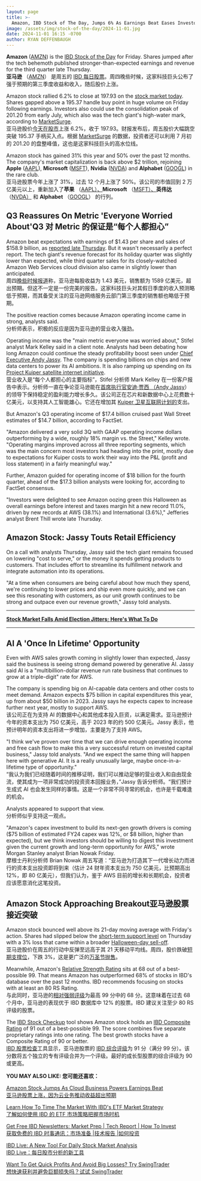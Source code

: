 ```yaml
---
layout: page
title: >-
  Amazon, IBD Stock of The Day, Jumps 6% As Earnings Beat Eases Investor Fears	亚马逊是今日 IBD 股票，上涨 6%，因为收益超出预期缓解了投资者的担忧
image: /assets/img/stock-of-the-day/2024-11-01.jpg
date: 2024-11-01 16:15 -0700
author: RYAN DEFFENBAUGH
---
```







**Amazon** ([AMZN](https://research.investors.com/quote.aspx?symbol=AMZN)) is the [IBD Stock of the Day](https://www.investors.com/category/research/ibd-stock-of-the-day/) for Friday. Shares jumped after the tech behemoth published stronger-than-expected earnings and revenue for the third quarter late Thursday.  
**亚马逊** （[AMZN](https://research.investors.com/quote.aspx?symbol=AMZN)） 是周五的 [IBD 每日股票](https://www.investors.com/category/research/ibd-stock-of-the-day/)。周四晚些时候，这家科技巨头公布了强于预期的第三季度收益和收入，随后股价上涨。




Amazon stock rallied 6.2% to close at 197.93 on the [stock market today](https://www.investors.com/news/stock-market-today-stock-market-news/?). Shares gapped above a 195.37 handle buy point in huge volume on Friday following earnings. Investors also could use the consolidation peak of 201.20 from early July, which also was the tech giant's high-water mark, according to [MarketSurge](https://marketsurge.investors.com/?src=A012BF).  
亚马逊股价[今天在股市](https://www.investors.com/news/stock-market-today-stock-market-news/?)上涨 6.2%，收于 197.93。财报发布后，周五股价大幅跳空突破 195.37 手柄买入点。根据 [MarketSurge](https://marketsurge.investors.com/?src=A012BF) 的数据，投资者还可以利用 7 月初的 201.20 的盘整峰值，这也是这家科技巨头的高水位线。


Amazon stock has gained 31% this year and 50% over the past 12 months. The company's market capitalization is back above $2 trillion, rejoining **Apple** ([AAPL](https://research.investors.com/quote.aspx?symbol=AAPL)), **Microsoft** ([MSFT](https://research.investors.com/quote.aspx?symbol=MSFT)), **Nvidia** ([NVDA](https://research.investors.com/quote.aspx?symbol=NVDA)) and **Alphabet** ([GOOGL](https://research.investors.com/quote.aspx?symbol=GOOGL)) in the rare club.  
亚马逊股票今年上涨了 31%，过去 12 个月上涨了 50%。该公司的市值回到 2 万亿美元以上，重新加入了**苹果** （[AAPL）、](https://research.investors.com/quote.aspx?symbol=AAPL)**Microsoft** （[MSFT）、](https://research.investors.com/quote.aspx?symbol=MSFT)**英伟达** （[NVDA）](https://research.investors.com/quote.aspx?symbol=NVDA) 和 **Alphabet** （[GOOGL](https://research.investors.com/quote.aspx?symbol=GOOGL)） 的行列。


Q3 Reassures On Metric 'Everyone Worried About'Q3 对 Metric 的保证是“每个人都担心”
-----------------------------------------------------------------------


Amazon beat expectations with earnings of $1.43 per share and sales of $158.9 billion, as [reported late Thursday](https://www.investors.com/news/technology/amazon-stock-q3-2024-earnings-report-amzn-aws-ai/). But it wasn't necessarily a perfect report. The tech giant's revenue forecast for its holiday quarter was slightly lower than expected, while third quarter sales for its closely-watched Amazon Web Services cloud division also came in slightly lower than anticipated.  
周四[晚些时候报道](https://www.investors.com/news/technology/amazon-stock-q3-2024-earnings-report-amzn-aws-ai/)称，亚马逊每股收益为 1.43 美元，销售额为 1589 亿美元，超出预期。但这不一定是一份完美的报告。这家科技巨头对其假日季度的收入预测略低于预期，而其备受关注的亚马逊网络服务云部门第三季度的销售额也略低于预期。


The positive reaction comes because Amazon operating income came in strong, analysts said.  
分析师表示，积极的反应是因为亚马逊的营业收入强劲。


Operating income was the "main metric everyone was worried about," Stifel analyst Mark Kelley said in a client note. Analysts had been debating how long Amazon could continue the steady profitability boost seen under [Chief Executive Andy Jassy](https://www.investors.com/news/technology/amazon-stock-andy-jassy-ceo-jeff-bezos/). The company is spending billions on chips and new data centers to power its AI ambitions. It is also ramping up spending on its [Project Kuiper satellite internet initiative](https://www.investors.com/news/technology/amazon-stock-downgrade-aws-ecommerce-wells-fargo/).  
营业收入是“每个人都担心的主要指标”，Stifel 分析师 Mark Kelley 在一份客户报告中表示。分析师一直在争论亚马逊能在[首席执行官安迪·贾西 （Andy Jassy](https://www.investors.com/news/technology/amazon-stock-andy-jassy-ceo-jeff-bezos/)） 的领导下保持稳定的盈利能力增长多久。该公司正在芯片和新数据中心上花费数十亿美元，以支持其人工智能雄心。它还在增加其 [Kuiper 卫星互联网计划的](https://www.investors.com/news/technology/amazon-stock-downgrade-aws-ecommerce-wells-fargo/)支出。


But Amazon's Q3 operating income of $17.4 billion cruised past Wall Street estimates of $14.7 billion, according to FactSet.  


"Amazon delivered a very solid 3Q with GAAP operating income dollars outperforming by a wide, roughly 18% margin vs. the Street," Kelley wrote. "Operating margins improved across all three reporting segments, which was the main concern most investors had heading into the print, mostly due to expectations for Kuiper costs to work their way into the P&L (profit and loss statement) in a fairly meaningful way."  


Further, Amazon guided for operating income of $18 billion for the fourth quarter, ahead of the $17.3 billion analysts were looking for, according to FactSet consensus.  


"Investors were delighted to see Amazon oozing green this Halloween as overall earnings before interest and taxes margin hit a new record 11.0%, driven by new records at AWS (38.1%) and International (3.6%)," Jefferies analyst Brent Thill wrote late Thursday.  


Amazon Stock: Jassy Touts Retail Efficiency
-------------------------------------------


On a call with analysts Thursday, Jassy said the tech giant remains focused on lowering "cost to serve," or the money it spends getting products to customers. That includes effort to streamline its fulfillment network and integrate automation into its operations.  


"At a time when consumers are being careful about how much they spend, we're continuing to lower prices and ship even more quickly, and we can see this resonating with customers, as our unit growth continues to be strong and outpace even our revenue growth," Jassy told analysts.  




---


**[Stock Market Falls Amid Election Jitters; Here's What To Do](https://www.investors.com/market-trend/stock-market-today/election-jitters-warren-buffett-sp-500-winners-tesla-sell-signal/)** 




---


AI A 'Once In Lifetime' Opportunity
-----------------------------------


Even with AWS sales growth coming in slightly lower than expected, Jassy said the business is seeing strong demand powered by generative AI. Jassy said AI is a "multibillion-dollar revenue run rate business that continues to grow at a triple-digit" rate for AWS.  


The company is spending big on AI-capable data centers and other costs to meet demand. Amazon expects $75 billion in capital expenditures this year, up from about $50 billion in 2023. Jassy says he expects capex to increase further next year, mostly to support AWS.  
该公司正在为支持 AI 的数据中心和其他成本投入巨资，以满足需求。亚马逊预计今年的资本支出为 750 亿美元，高于 2023 年的约 500 亿美元。Jassy 表示，他预计明年的资本支出将进一步增加，主要是为了支持 AWS。


"I think we've proven over time that we can drive enough operating income and free cash flow to make this a very successful return on invested capital business," Jassy told analysts. "And we expect the same thing will happen here with generative AI. It is a really unusually large, maybe once-in-a-lifetime type of opportunity."  
“我认为我们已经随着时间的推移证明，我们可以推动足够的营业收入和自由现金流，使其成为一项非常成功的投资资本回报业务，”Jassy 告诉分析师。“我们预计生成式 AI 也会发生同样的事情。这是一个非常不同寻常的机会，也许是千载难逢的机会。


Analysts appeared to support that view.  
分析师似乎支持这一观点。


"Amazon's capex investment to build its next-gen growth drivers is coming ($75 billion of estimated FY24 capex was 12%, or $8 billion, higher than expected), but we think investors should be willing to digest this investment given the current growth and long-term opportunity for AWS," wrote Morgan Stanley analyst Brian Nowak Friday.  
摩根士丹利分析师 Brian Nowak 周五写道：“亚马逊为打造其下一代增长动力而进行的资本支出投资即将到来（估计 24 财年资本支出为 750 亿美元，比预期高出 12%，即 80 亿美元），但我们认为，鉴于 AWS 目前的增长和长期机会，投资者应该愿意消化这笔投资。


Amazon Stock Approaching Breakout亚马逊股票接近突破
------------------------------------------


Amazon stock bounced well above its 21-day moving average with Friday's action. Shares had slipped below the [short-term support level](https://www.investors.com/how-to-invest/investors-corner/how-to-trade-stocks-using-21-day-exponential-moving-average/) on Thursday with a 3% loss that came within a broader [Halloween-day sell-off](https://www.investors.com/market-trend/stock-market-today/stock-market-today-nasdaq-dow-jones-tech-stocks/).  
亚马逊股价在周五的行动中反弹至远高于其 21 天移动平均线。周四，股价跌破[短期支撑位](https://www.investors.com/how-to-invest/investors-corner/how-to-trade-stocks-using-21-day-exponential-moving-average/)，下跌 3%，这是更广泛的[万圣节抛售](https://www.investors.com/market-trend/stock-market-today/stock-market-today-nasdaq-dow-jones-tech-stocks/)。


Meanwhile, Amazon's [Relative Strength Rating](https://www.investors.com/ibd-university/find-evaluate-stocks/exclusive-ratings/) sits at 68 out of a best-possible 99. That means Amazon has outperformed 68% of stocks in IBD's database over the past 12 months. IBD recommends focusing on stocks with at least an 80 RS Rating.  
与此同时，亚马逊的[相对强弱评级](https://www.investors.com/ibd-university/find-evaluate-stocks/exclusive-ratings/)为最高 99 分中的 68 分。这意味着在过去 68 个月中，亚马逊的表现优于 IBD 数据库中 12% 的股票。IBD 建议关注至少 80 RS 评级的股票。


The [IBD Stock Checkup](https://research.investors.com/stock-checkup/nasdaq-amazoncom-amzn.aspx) tool shows Amazon stock holds an [IBD Composite Rating](https://www.investors.com/how-to-invest/investors-corner/how-to-invest-stocks-to-buy-composite-rating/) of 91 out of a best-possible 99. The score combines five separate proprietary ratings into one rating. The best growth stocks have a Composite Rating of 90 or better.  
[IBD 股票检查](https://research.investors.com/stock-checkup/nasdaq-amazoncom-amzn.aspx)工具显示，亚马逊股票的 [IBD 综合评级](https://www.investors.com/how-to-invest/investors-corner/how-to-invest-stocks-to-buy-composite-rating/)为 91 分（满分 99 分）。该分数将五个独立的专有评级合并为一个评级。最好的成长型股票的综合评级为 90 或更高。


**YOU MAY ALSO LIKE: 您可能还喜欢：**


[Amazon Stock Jumps As Cloud Business Powers Earnings Beat  
亚马逊股票上涨，因为云业务推动收益超出预期](https://www.investors.com/news/technology/amazon-stock-q3-2024-earnings-report-amzn-aws-ai/)


[Learn How To Time The Market With IBD's ETF Market Strategy  
了解如何使用 IBD 的 ETF 市场策略把握市场时机](https://www.investors.com/market-trend/ibds-etf-market-strategy/ibds-etf-market-strategy/)


[Get Free IBD Newsletters: Market Prep \| Tech Report \| How To Invest  
获取免费的 IBD 时事通讯：市场准备 |技术报告 |如何投资](https://shop.investors.com/offer/splashresponsive.aspx?id=newsletters-howtoinvest)


[IBD Live: A New Tool For Daily Stock Market Analysis  
IBD Live：每日股市分析的新工具](https://www.investors.com/research/stock-market-analysis-start-day-ibd-live/)


[Want To Get Quick Profits And Avoid Big Losses? Try SwingTrader  
想快速获利并避免巨额损失吗？试试 SwingTrader](https://www.investors.com/product/swingtrader/?artProdLink=Swingtrader)




